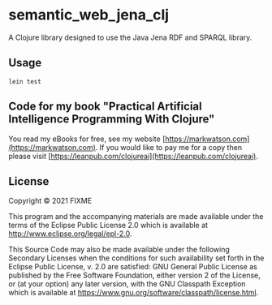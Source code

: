 # semantic_web_jena_clj

A Clojure library designed to use the Java Jena RDF and SPARQL library.

## Usage

    lein test

## Code for my book "Practical Artificial Intelligence Programming With Clojure"

You read my eBooks for free, see my
website [https://markwatson.com](https://markwatson.com). If you would like to pay me for a copy then please visit [https://leanpub.com/clojureai](https://leanpub.com/clojureai).

## License

Copyright © 2021 FIXME

This program and the accompanying materials are made available under the
terms of the Eclipse Public License 2.0 which is available at
http://www.eclipse.org/legal/epl-2.0.

This Source Code may also be made available under the following Secondary
Licenses when the conditions for such availability set forth in the Eclipse
Public License, v. 2.0 are satisfied: GNU General Public License as published by
the Free Software Foundation, either version 2 of the License, or (at your
option) any later version, with the GNU Classpath Exception which is available
at https://www.gnu.org/software/classpath/license.html.
